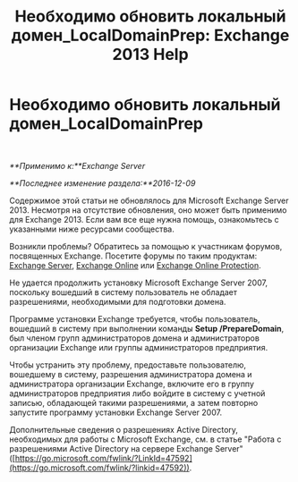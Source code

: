 ﻿---
title: 'Необходимо обновить локальный домен_LocalDomainPrep: Exchange 2013 Help'
TOCTitle: Необходимо обновить локальный домен_LocalDomainPrep
ms:assetid: f33e6785-e85a-495e-a124-ebcb2b763e75
ms:mtpsurl: https://technet.microsoft.com/ru-ru/library/ms.exch.setupreadiness.localdomainprep(v=EXCHG.150)
ms:contentKeyID: 50489499
ms.date: 04/30/2018
mtps_version: v=EXCHG.150
ms.translationtype: HT
---

# Необходимо обновить локальный домен\_LocalDomainPrep

 

_**Применимо к:**Exchange Server_

_**Последнее изменение раздела:**2016-12-09_

Содержимое этой статьи не обновлялось для Microsoft Exchange Server 2013. Несмотря на отсутствие обновления, оно может быть применимо для Exchange 2013. Если вам все еще нужна помощь, ознакомьтесь с указанными ниже ресурсами сообщества.

Возникли проблемы? Обратитесь за помощью к участникам форумов, посвященных Exchange. Посетите форумы по таким продуктам: [Exchange Server](https://go.microsoft.com/fwlink/p/?linkid=60612), [Exchange Online](https://go.microsoft.com/fwlink/p/?linkid=267542) или [Exchange Online Protection](https://go.microsoft.com/fwlink/p/?linkid=285351).

Не удается продолжить установку Microsoft Exchange Server 2007, поскольку вошедший в систему пользователь не обладает разрешениями, необходимыми для подготовки домена.

Программе установки Exchange требуется, чтобы пользователь, вошедший в систему при выполнении команды **Setup /PrepareDomain**, был членом групп администраторов домена и администраторов организации Exchange или группы администраторов предприятия.

Чтобы устранить эту проблему, предоставьте пользователю, вошедшему в систему, разрешения администратора домена и администратора организации Exchange, включите его в группу администраторов предприятия либо войдите в систему с учетной записью, обладающей такими разрешениями, а затем повторно запустите программу установки Exchange Server 2007.

Дополнительные сведения о разрешениях Active Directory, необходимых для работы с Microsoft Exchange, см. в статье "Работа с разрешениями Active Directory на сервере Exchange Server" ([https://go.microsoft.com/fwlink/?LinkId=47592](https://go.microsoft.com/fwlink/?linkid=47592)).

